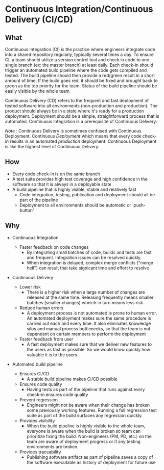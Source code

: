 # Continuous Integration/Continuous Delivery (CI/CD)

## What

Continuous Integration (CI) is the practice where engineers integrate code into a shared repository regularly, typically several times a day. To ensure CI, a team should utilize a version control tool and check in code to one single branch (ex: the master branch) at least daily. Each check-in should trigger an automated build pipeline where the code gets compiled and tested. The build pipeline should then provide a red/green result in a short amount of time. If the build goes red, it should be fixed and brought back to green as the top priority for the team. Status of the build pipeline should be easily visible by the whole team.

Continuous Delivery (CD) refers to the frequent and fast deployment of tested software into all environments (non-production and production). The product should always be in a state where it's ready for a production deployment.  Deployment should be a simple, straightforward process that is automated.  Continuous Integration is a prerequisite of Continuous Delivery.  

*Note* : Continuous Delivery is sometimes confused with Continuous Deployment.  Continuous _Deployment_ which means that every code check-in results in an automated _production_ deployment.  Continuous Deployment is like the highest level of Continuous Delivery.

## How

- Every code check-in is on the same branch
- A test suite provides high test coverage and high confidence in the software so that it is always in a deployable state
- A build pipeline that is highly visible, stable and relatively fast 
  - Code integration, testing, publication and deployment should all be part of the pipeline
  - Deployment to all environments should be automatic or 'push-button'

## Why

- Continuous Integration
  - Faster feedback on code changes
    - By integrating small batches of code, builds and tests are fast and frequent.  Integration issues can be resolved quickly.
    - When integration is delayed, complex merge conflicts ("merge hell") can result that take signicant time and effort to resolve 
    
- Continuous Delivery
    - Lower risk
      - There is a higher risk when a large number of changes are released at the same time. Releasing frequently means smaller batches (smaller changes) wheich in turn means less risk
    - Reduce human errors
      - A deployment process is not automated is prone to human error. An automated deployment makes sure the same procedure is carried out each and every time. It also eliminates knowledge silos and manual process bottlenecks, so that the team is not dependent on certain members to perform the deployment
    - Faster feedback from user
      - A fast deployment makes sure that we deliver new features to the users as fast as possible. So we would know quickly how valuable it is to the users

- Automated build pipeline
  - Ensures CI/CD
    - A stable build pipeline makes CI/CD possible
  - Ensures code quality
    - Having tests as part of the pipeline that runs against every check-in ensures code quality
  - Prevent regression
    - Engineers might not be aware when their change has broken some previously working features. Running a full regression test suite as part of the build surfaces any regression quickly. 
  - Provides visibility 
    - When the build pipeline is highly visible to the whole team, everyone is aware when the build is broken so team can prioritize fixing the build. Non-engineers (PM, PD, etc.) on the team are aware of deployment progress or if any testing environments are broken. 
  - Provides traceability 
    - Publishing software artifact as part of pipeline saves a copy of the software executable as history of deployment for future use
